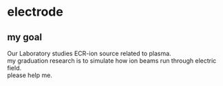 # electrode
## my goal  
Our Laboratory studies ECR-ion source related to plasma.  
my graduation research is to simulate how ion beams run through electric field.   
please help me.  
